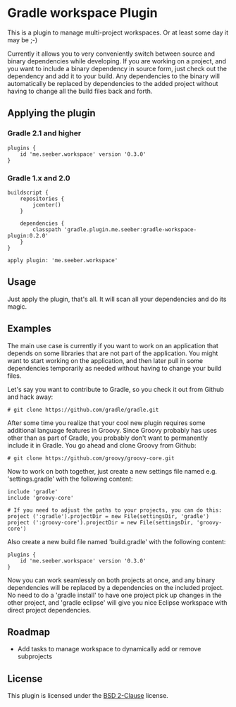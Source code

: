 Gradle workspace Plugin
=======================

This is a plugin to manage multi-project workspaces. Or at least some day it may be ;-)

Currently it allows you to very conveniently switch between source and binary dependencies while developing. If you are working on a project, and you want to include a binary dependency in source form, just check out the dependency and add it to your build. Any dependencies to the binary will automatically be replaced by dependencies to the added project without having to change all the build files back and forth.

Applying the plugin
-------------------

### Gradle 2.1 and higher

    plugins {
        id 'me.seeber.workspace' version '0.3.0'
    }

### Gradle 1.x and 2.0

    buildscript {
        repositories {
            jcenter()
        }

        dependencies {
            classpath 'gradle.plugin.me.seeber:gradle-workspace-plugin:0.2.0'
        }
    }

    apply plugin: 'me.seeber.workspace'

Usage
-----

Just apply the plugin, that's all. It will scan all your dependencies and do its magic.

Examples
--------

The main use case is currently if you want to work on an application that depends on some libraries that are not part of the application. You might want to start working on the application, and then later pull in some dependencies temporarily as needed without having to change your build files.

Let's say you want to contribute to Gradle, so you check it out from Github and hack away:

    # git clone https://github.com/gradle/gradle.git

After some time you realize that your cool new plugin requires some additional language features in Groovy. Since Groovy probably has uses other than as part of Gradle, you probably don't want to permanently include it in Gradle. You go ahead and clone Groovy from Github:

    # git clone https://github.com/groovy/groovy-core.git

Now to work on both together, just create a new settings file named e.g. 'settings.gradle' with the following content:

    include 'gradle'
    include 'groovy-core'

    # If you need to adjust the paths to your projects, you can do this:
    project (':gradle').projectDir = new File(settingsDir, 'gradle')
    project (':groovy-core').projectDir = new File(settingsDir, 'groovy-core')

Also create a new build file named 'build.gradle' with the following content:

    plugins {
        id 'me.seeber.workspace' version '0.3.0'
    }

Now you can work seamlessly on both projects at once, and any binary dependencies will be replaced by a dependencies on the included project. No need to do a 'gradle install' to have one project pick up changes in the other project, and 'gradle eclipse' will give you nice Eclipse workspace with direct project dependencies.

Roadmap
-------

* Add tasks to manage workspace to dynamically add or remove subprojects

License
-------

This plugin is licensed under the [BSD 2-Clause](http://opensource.org/licenses/BSD-2-Clause) license.
